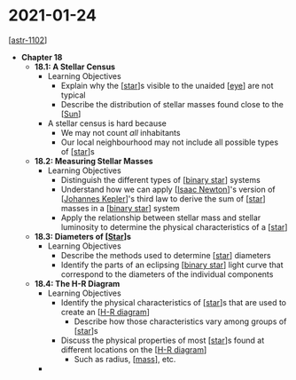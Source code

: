 # 2021-01-24

[[astr-1102]]

- **Chapter 18**
  - **18.1: A Stellar Census**
    - Learning Objectives
      - Explain why the [[star]]s visible to the unaided [[eye]] are not typical
      - Describe the distribution of stellar masses found close to the [[Sun]]
    - A stellar census is hard because
      - We may not count *all* inhabitants
      - Our local neighbourhood may not include all possible types of [[star]]s
  - **18.2: Measuring Stellar Masses**
    - Learning Objectives
      - Distinguish the different types of [[binary star]] systems
      - Understand how we can apply [[Isaac Newton]]'s version of [[Johannes Kepler]]'s third law to derive the sum of [[star]] masses in a [[binary star]] system
      - Apply the relationship between stellar mass and stellar luminosity to determine the physical characteristics of a [[star]]
  - **18.3: Diameters of [[Star]]s**
    - Learning Objectives
      - Describe the methods used to determine [[star]] diameters
      - Identify the parts of an eclipsing [[binary star]] light curve that correspond to the diameters of the individual components
  - **18.4: The H-R Diagram**
    - Learning Objectives
      - Identify the physical characteristics of [[star]]s that are used to create an [[H-R diagram]]
        - Describe how those characteristics vary among groups of [[star]]s
      - Discuss the physical properties of most [[star]]s found at different locations on the [[H-R diagram]]
        - Such as radius, [[mass]], etc.
    - 

[//begin]: # "Autogenerated link references for markdown compatibility"
[astr-1102]: astr-1102 "ASTR 1102 - Intro to Stars and Galaxies"
[star]: star "Star"
[eye]: eye "Eye"
[Sun]: sun "Sun"
[binary star]: binary-star "Binary Star"
[Isaac Newton]: isaac-newton "Isaac Newton"
[Johannes Kepler]: johannes-kepler "Johannes Kepler"
[H-R diagram]: h-r-diagram "H-R Diagram"
[mass]: mass "Mass"
[//end]: # "Autogenerated link references"